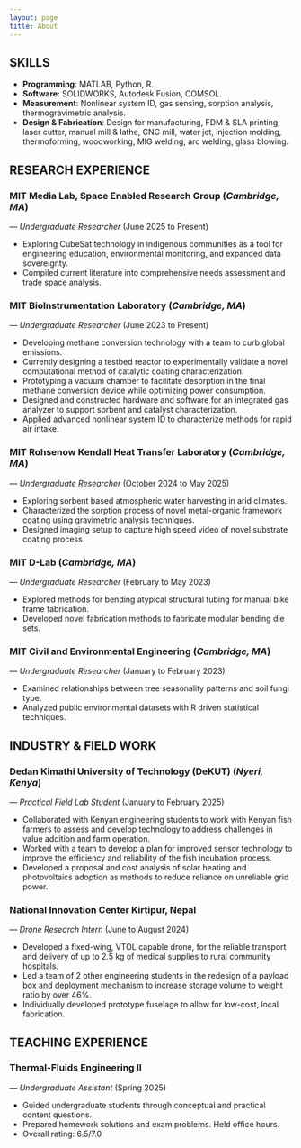 ```yaml
---
layout: page
title: About
---
```


## SKILLS
- **Programming**: MATLAB, Python, R.
- **Software**: SOLIDWORKS, Autodesk Fusion, COMSOL.
- **Measurement**: Nonlinear system ID, gas sensing, sorption analysis, thermogravimetric analysis.
- **Design & Fabrication**: Design for manufacturing, FDM & SLA printing, laser cutter, manual mill & lathe, CNC mill, water jet, injection molding, thermoforming, woodworking, MIG welding, arc welding, glass blowing.

## RESEARCH EXPERIENCE
### MIT Media Lab, Space Enabled Research Group (*Cambridge, MA*)
— *Undergraduate Researcher* (June 2025 to Present)
- Exploring CubeSat technology in indigenous communities as a tool for engineering education, environmental monitoring, and expanded data sovereignty.
- Compiled current literature into comprehensive needs assessment and trade space analysis.

### MIT BioInstrumentation Laboratory	(*Cambridge, MA*)
— *Undergraduate Researcher*	(June 2023 to Present)
- Developing methane conversion technology with a team to curb global emissions.
- Currently designing a testbed reactor to experimentally validate a novel computational method of catalytic coating characterization.
- Prototyping a vacuum chamber to facilitate desorption in the final methane conversion device while optimizing power consumption.
- Designed and constructed hardware and software for an integrated gas analyzer to support sorbent and catalyst characterization.
- Applied advanced nonlinear system ID to characterize methods for rapid air intake.

### MIT Rohsenow Kendall Heat Transfer Laboratory	(*Cambridge, MA*)
— *Undergraduate Researcher* (October 2024 to May 2025)
- Exploring sorbent based atmospheric water harvesting in arid climates.
- Characterized the sorption process of novel metal-organic framework coating using gravimetric analysis techniques.
- Designed imaging setup to capture high speed video of novel substrate coating process.

### MIT D-Lab	(*Cambridge, MA*)
— *Undergraduate Researcher*	(February to May 2023)
- Explored methods for bending atypical structural tubing for manual bike frame fabrication.
- Developed novel fabrication methods to fabricate modular bending die sets.

### MIT Civil and Environmental Engineering	(*Cambridge, MA*)
— *Undergraduate Researcher* (January to February 2023)
- Examined relationships between tree seasonality patterns and soil fungi type.
- Analyzed public environmental datasets with R driven statistical techniques.

## INDUSTRY & FIELD WORK
### Dedan Kimathi University of Technology (DeKUT)	(*Nyeri, Kenya*)
— *Practical Field Lab Student*	(January to February 2025)
- Collaborated with Kenyan engineering students to work with Kenyan fish farmers to assess and develop technology to address challenges in value addition and farm operation.
- Worked with a team to develop a plan for improved sensor technology to improve the efficiency and reliability of the fish incubation process.
- Developed a proposal and cost analysis of solar heating and photovoltaics adoption as methods to reduce reliance on unreliable grid power.

### National Innovation Center	Kirtipur, Nepal
— *Drone Research Intern*	(June to August 2024)
- Developed a fixed-wing, VTOL capable drone, for the reliable transport and delivery of up to 2.5 kg of medical supplies to rural community hospitals.
- Led a team of 2 other engineering students in the redesign of a payload box and deployment mechanism to increase storage volume to weight ratio by over 46%.
- Individually developed prototype fuselage to allow for low-cost, local fabrication.

## TEACHING EXPERIENCE
### Thermal-Fluids Engineering II
— *Undergraduate Assistant* (Spring 2025)
- Guided undergraduate students through conceptual and practical content questions.
- Prepared homework solutions and exam problems. Held office hours.
- Overall rating: 6.5/7.0	



